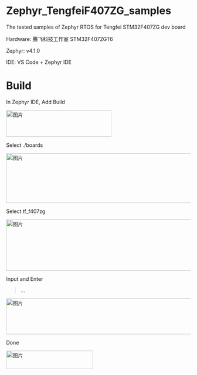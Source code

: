 # Zephyr_TengfeiF407ZG_samples
The tested samples of Zephyr RTOS for Tengfei STM32F407ZG dev board

Hardware: 腾飞科技工作室 STM32F407ZGT6

Zephyr: v4.1.0

IDE: VS Code + Zephyr IDE

# Build

In Zephyr IDE, Add Build 

<img width="287" height="73" alt="图片" src="https://github.com/user-attachments/assets/8650d7aa-b80f-4ab1-9687-9c5b1382d3be" />

Select ./boards  

<img width="609" height="136" alt="图片" src="https://github.com/user-attachments/assets/72841e16-c60d-45b0-98a6-bab79235a58a" />

Select tf_f407zg

<img width="602" height="140" alt="图片" src="https://github.com/user-attachments/assets/46d01e06-ae04-4ae4-b6d2-8dd354e2bedd" />

Input and Enter

> ...

<img width="601" height="98" alt="图片" src="https://github.com/user-attachments/assets/c9e21b79-40c9-453b-9efd-573ccbaa12b3" />

Done

<img width="237" height="50" alt="图片" src="https://github.com/user-attachments/assets/c0d59167-4a86-4069-bf4a-122d11000b8d" />

